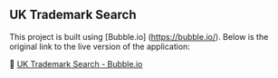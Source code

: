 ## UK Trademark Search

This project is built using [Bubble.io]
(https://bubble.io/). Below is the 
original link to the live version of the 
application:

🔗 [UK Trademark Search - Bubble.io](https://uk-trademark-search-56462.bubbleapps.io/version-test/)
